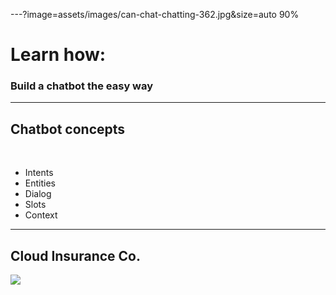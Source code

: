 ---?image=assets/images/can-chat-chatting-362.jpg&size=auto 90%
# Learn how:
### Build a chatbot the easy way

---
## Chatbot concepts
<br>

- Intents
- Entities
- Dialog
- Slots
- Context

---
## Cloud Insurance Co.
![](https://github.com/IBM-Cloud/cloudco-insurance/raw/master/architecture.png)
